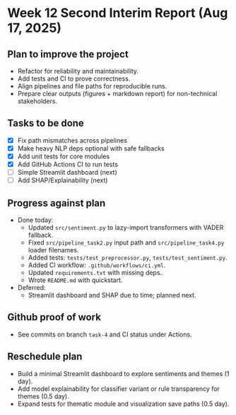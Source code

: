 # Week 12 Second Interim Report (Aug 17, 2025)

## Plan to improve the project
- Refactor for reliability and maintainability.
- Add tests and CI to prove correctness.
- Align pipelines and file paths for reproducible runs.
- Prepare clear outputs (figures + markdown report) for non-technical stakeholders.

## Tasks to be done
- [x] Fix path mismatches across pipelines
- [x] Make heavy NLP deps optional with safe fallbacks
- [x] Add unit tests for core modules
- [x] Add GitHub Actions CI to run tests
- [ ] Simple Streamlit dashboard (next)
- [ ] Add SHAP/Explainability (next)

## Progress against plan
- Done today:
  - Updated `src/sentiment.py` to lazy-import transformers with VADER fallback.
  - Fixed `src/pipeline_task2.py` input path and `src/pipeline_task4.py` loader filenames.
  - Added tests: `tests/test_preprocessor.py`, `tests/test_sentiment.py`.
  - Added CI workflow: `.github/workflows/ci.yml`.
  - Updated `requirements.txt` with missing deps.
  - Wrote `README.md` with quickstart.
- Deferred:
  - Streamlit dashboard and SHAP due to time; planned next.

## Github proof of work
- See commits on branch `task-4` and CI status under Actions.

## Reschedule plan
- Build a minimal Streamlit dashboard to explore sentiments and themes (1 day).
- Add model explainability for classifier variant or rule transparency for themes (0.5 day).
- Expand tests for thematic module and visualization save paths (0.5 day).
